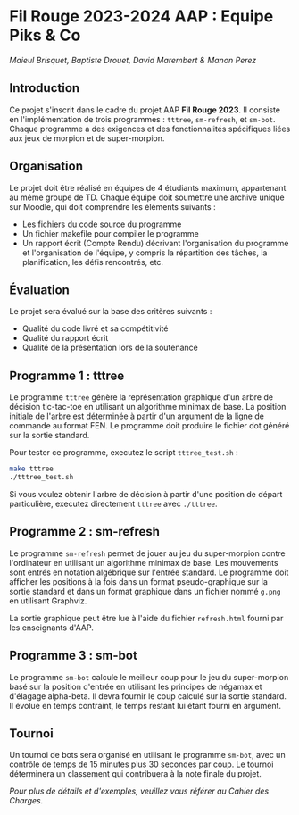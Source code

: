 
# Fil Rouge 2023-2024 AAP : Equipe Piks & Co
*Maieul Brisquet, Baptiste Drouet, David Marembert & Manon Perez*

## Introduction
Ce projet s'inscrit dans le cadre du projet AAP **Fil Rouge 2023**. Il consiste en l'implémentation de trois programmes : `tttree`, `sm-refresh`, et `sm-bot`. Chaque programme a des exigences et des fonctionnalités spécifiques liées aux jeux de morpion et de super-morpion.

## Organisation
Le projet doit être réalisé en équipes de 4 étudiants maximum, appartenant au même groupe de TD. Chaque équipe doit soumettre une archive unique sur Moodle, qui doit comprendre les éléments suivants :

- Les fichiers du code source du programme
- Un fichier makefile pour compiler le programme
- Un rapport écrit (Compte Rendu) décrivant l'organisation du programme et l'organisation de l'équipe, y compris la répartition des tâches, la planification, les défis rencontrés, etc.

## Évaluation
Le projet sera évalué sur la base des critères suivants :

- Qualité du code livré et sa compétitivité
- Qualité du rapport écrit
- Qualité de la présentation lors de la soutenance

## Programme 1 : tttree
Le programme `tttree` génère la représentation graphique d'un arbre de décision tic-tac-toe en utilisant un algorithme minimax de base. La position initiale de l'arbre est déterminée à partir d'un argument de la ligne de commande au format FEN. Le programme doit produire le fichier dot généré sur la sortie standard.

Pour tester ce programme, executez le script `tttree_test.sh` :

```bash
make tttree
./tttree_test.sh
```

Si vous voulez obtenir l'arbre de décision à partir d'une position de départ particulière, executez directement `tttree` avec `./tttree`.

## Programme 2 : sm-refresh
Le programme `sm-refresh` permet de jouer au jeu du super-morpion contre l'ordinateur en utilisant un algorithme minimax de base. Les mouvements sont entrés en notation algébrique sur l'entrée standard. Le programme doit afficher les positions à la fois dans un format pseudo-graphique sur la sortie standard et dans un format graphique dans un fichier nommé `g.png` en utilisant Graphviz.

La sortie graphique peut être lue à l'aide du fichier `refresh.html` fourni par les enseignants d'AAP.

## Programme 3 : sm-bot
Le programme `sm-bot` calcule le meilleur coup pour le jeu du super-morpion basé sur la position d'entrée en utilisant les principes de négamax et d'élagage alpha-beta. Il devra fournir le coup calculé sur la sortie standard. Il évolue en temps contraint, le temps restant lui étant fourni en argument.

## Tournoi
Un tournoi de bots sera organisé en utilisant le programme `sm-bot`, avec un contrôle de temps de 15 minutes plus 30 secondes par coup. Le tournoi déterminera un classement qui contribuera à la note finale du projet.

  
*Pour plus de détails et d'exemples, veuillez vous référer au Cahier des Charges.*